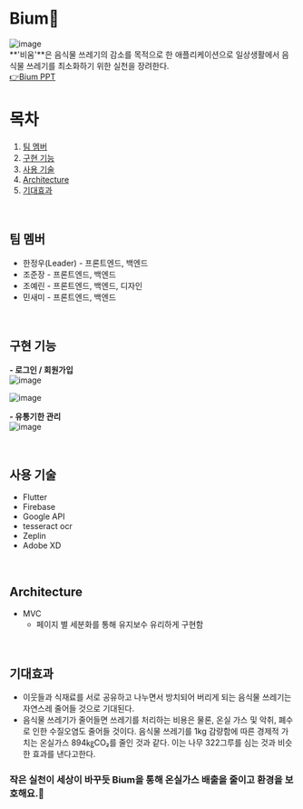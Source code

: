 # Bium🌱
![image](https://user-images.githubusercontent.com/59803206/152623747-7156b167-491c-4b54-967c-aa1d05953496.png)  
**'비움'**은 음식물 쓰레기의 감소를 목적으로 한 애플리케이션으로 일상생활에서 음식물 쓰레기를 최소화하기 위한 실천을 장려한다.  
[👉Bium PPT]()
<br>

# 목차
1. [팀 멤버](#content1)
2. [구현 기능](#content2)
3. [사용 기술](#content3)
4. [Architecture](#content4)
5. [기대효과](#content5)
<br>

## 팀 멤버 <a name="content1"></a>
- 한정우(Leader) - 프론트엔드, 백엔드
- 조준장 - 프론트엔드, 백엔드
- 조예린 - 프론트엔드, 백엔드, 디자인
- 민새미 - 프론트엔드, 백엔드
<br>

## 구현 기능 <a name="content2"></a>
**- 로그인 / 회원가입** <br>
![image](https://user-images.githubusercontent.com/59803206/152625092-45be0f34-3779-497d-ba7e-ef7c3dfc8ff7.png)

![image](https://user-images.githubusercontent.com/59803206/152624895-2a6b5625-84c4-4597-83cd-88bbcab367f6.png)
<br>

**- 유통기한 관리** <br>
![image](https://user-images.githubusercontent.com/59803206/152624919-daa5f4f0-1b46-443f-825d-45c2ad8d2d05.png)





<br>

## 사용 기술 <a name="content3"></a>
- Flutter
- Firebase 
- Google API 
- tesseract ocr
- Zeplin
- Adobe XD
<br>

## Architecture <a name="content4"></a>
- MVC
    - 페이지 별 세분화를 통해 유지보수 유리하게 구현함
<br>  

## 기대효과 <a name="content5"></a>
- 이웃들과 식재료를 서로 공유하고 나누면서 방치되어 버리게 되는 음식물 쓰레기는 자연스레 줄어들 것으로 기대된다.
- 음식물 쓰레기가 줄어들면 쓰레기를 처리하는 비용은 물론, 온실 가스 및 악취, 폐수로 인한 수질오염도 줄어들 것이다. 음식물 쓰레기를 1kg 감량함에 따른 경제적 가치는 온실가스 894㎏CO₂를 줄인 것과 같다. 이는 나무 322그루를 심는 것과 비슷한 효과를 낸다고한다.
### 작은 실천이 세상이 바꾸듯  Bium을 통해 온실가스 배출을 줄이고 환경을 보호해요.🌱
